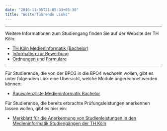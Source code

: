 ```yaml
---
date: "2016-11-05T21:05:33+05:30"
title: "Weiterführende Links"
---
```


---

Weitere Informationen zum Studiengang finden Sie auf der Website der TH Köln:

- [TH Köln Medieninformatik (Bachelor)](https://www.th-koeln.de/studium/medieninformatik-bachelor_2379.php)
- [Information zur Bewerbung](https://www.th-koeln.de/studium/medieninformatik-bachelor--bewerbung_3962.php)
- [Ordnungen und Formulare](https://www.th-koeln.de/studium/medieninformatik-bachelor--ordnungen-und-formulare_3963.php)

---

Für Studierende, die von der BPO3 in die BPO4 wechseln wollen, gibt es unter folgendem Link eine Übersicht, welche Module angerechnet werden können:

- [Äquivalenzliste Medieninformatik Bachelor](https://th-koeln.github.io/mi-2017/aequivalenzliste-bachelor/)

Für Studierende, die bereits erbrachte Prüfungsleistungen anerkennen lassen wollen, gibt es hier ein:

- [Merkblatt für die  Anerkennung von Studienleistungen in den Medieninformatik Studiengängen der TH Köln](/download/merkblatt-anerkennung-von-studienleistungen.pdf)
